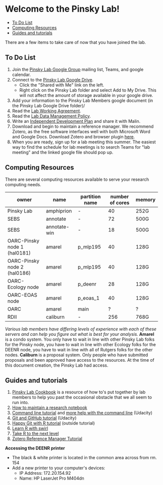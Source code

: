 Welcome to the Pinsky Lab!
================

-   [To Do List](#to-do-list)
-   [Computing Resources](#computing-resources)
-   [Guides and tutorials](#guides-and-tutorials)

There are a few items to take care of now that you have joined the lab.

To Do List
----------

1.  Join the [Pinsky Lab Google Group](https://groups.google.com/forum/#!forum/pinsky-lab) mailing list, Teams, and google calendar.
2.  Connect to the [Pinsky Lab Google Drive](https://drive.google.com/drive/u/0/my-drive).
    -   Click the "Shared with Me" link on the left.
    -   Right click on the Pinsky Lab folder and select Add to My Drive. This will not affect the amount of storage available in your google drive.
3.  Add your information to the Pinsky Lab Members google document (in the Pinsky Lab Google Drive folder)/
4.  Read the [Lab Working Agreement](https://github.com/pinskylab/how_we_work/blob/master/working_agreement.md).
5.  Read the [Lab Data Management Policy](https://github.com/pinskylab/policies/blob/master/data-management.md).
6.  Write an [Independent Development Plan](https://myidp.sciencecareers.org) and share it with Malin.
7.  Download and begin to maintain a reference manager. We recommend Zotero, as the free software interfaces well with both Microsoft Word and Google Docs. Download Zotero and browser plugin [here](https://www.zotero.org/download/).  
8.  When you are ready, sign up for a lab meeting this summer.  The easiest way to find the schedule for lab meetings is to search Teams for "lab meeting" and the linked google file should pop up.

Computing Resources
-------------------

There are several computing resources available to serve your research computing needs.

| owner                        | name        | partition name | number of cores | memory |
|------------------------------|-------------|----------------|-----------------|--------|
| Pinsky Lab                   | amphiprion  | -              | 40              | 252G   |
| SEBS                         | annotate    | -              | 72              | 500G   |
| SEBS                         | annotate-win| -              | 18              | 500G   |
| OARC-Pinsky node 1 (hal0181) | amarel      | p_mlp195       | 40              | 128G   |
| OARC-Pinsky node 2 (hal0186) | amarel      | p_mlp195       | 40              | 128G   |
| OARC-Ecology node            | amarel      | p_deenr        | 28              | 128G   |
| OARC-EOAS node               | amarel      | p_eoas_1       | 40              | 128G   |
| OARC                         | amarel      | main           | ?               | ?      |
| RDII                         | caliburn    | -              | 256             | 768G   |

*Various lab members have differing levels of experience with each of these servers and can help you figure out what is best for your analysis.*
**Amarel** is a condo system. You only have to wait in line with other Pinsky Lab folks for the Pinsky node, you have to wait in line with other Ecology folks for the DEENR node, you have to wait in line with all of Rutgers folks for the other nodes.
**Caliburn** is a proposal system. Only people who have submitted proposals and been approved have access to the resources. At the time of this document creation, the Pinsky Lab had access.

Guides and tutorials
--------------------

1.  [Pinsky Lab Cookbook](https://github.com/pinskylab/pinskylab_methods/blob/master/cookbook.md) is a resource of how to's put together by lab members to help you past the occasional obstacle that we all seem to run into.
1.  [How to maintain a research notebook](https://github.com/pinskylab/pinskylab_methods/blob/master/labmgt/how_to_lab_notebook.md)
1.  [Command line tutorial](https://www.udacity.com/wiki/ud775/command-line-instructions) and [more help with the command line](https://classroom.udacity.com/courses/ud595/lessons/4597278561/concepts/46968695970923) (Udacity)
1.  [Git and GitHub tutorial](https://classroom.udacity.com/courses/ud775) (Udacity)
1.  [Happy Git with R tutorial](https://happygitwithr.com) (outside tutorial)  
1. [Learn R with swirl](https://www.google.com/url?sa=t&rct=j&q=&esrc=s&source=web&cd=1&cad=rja&uact=8&ved=2ahUKEwiy_cfso8HhAhXETN8KHWo_CncQFjAAegQIAhAB&url=http%3A%2F%2Fswirlstats.com%2F&usg=AOvVaw3d7sWweo5vI4J_7LZ2Dl0I)
1. [Take R to the next level](https://r4ds.had.co.nz)
1. [Zotero Reference Manager Tutorial](https://www.youtube.com/watch?v=q6-YOPS1xY4)
<!--1.  [Collaborative Writing Guide]()-->
<!--1.  [Time Management Guide]()-->

**Accessing the DEENR printer**
- The black & white printer is located in the common area across from rm. 154
- Add a new printer to your computer's devices:
   -  IP Address: 172.20.154.92
   -  Name: HP LaserJet Pro M404dn

